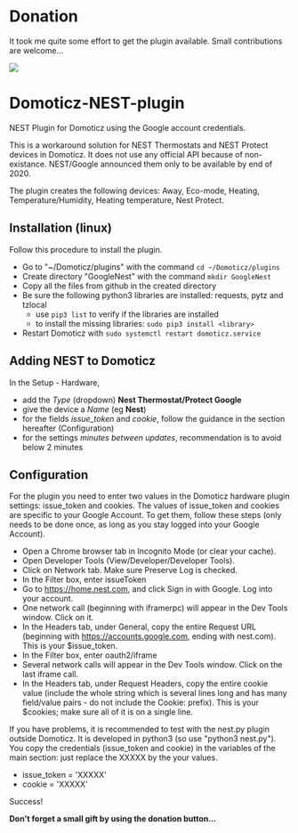 # Donation
It took me quite some effort to get the plugin available. Small contributions are welcome...

[![](https://www.paypalobjects.com/en_US/BE/i/btn/btn_donateCC_LG.gif)](https://www.paypal.com/cgi-bin/webscr?cmd=_s-xclick&hosted_button_id=AT4L7ST55JR4A)

# Domoticz-NEST-plugin
NEST Plugin for Domoticz using the Google account credentials.

This is a workaround solution for NEST Thermostats and NEST Protect devices in Domoticz.
It does not use any official API because of non-existance. NEST/Google announced them only to be available by end of 2020.

The plugin creates the following devices: Away, Eco-mode, Heating, Temperature/Humidity, Heating temperature, Nest Protect.

## Installation (linux)
Follow this procedure to install the plugin.
* Go to "~/Domoticz/plugins" with the command ```cd ~/Domoticz/plugins```
* Create directory "GoogleNest" with the command ```mkdir GoogleNest```
* Copy all the files from github in the created directory
* Be sure the following python3 libraries are installed: requests, pytz and tzlocal
   * use ```pip3 list``` to verify if the libraries are installed
   * to install the missing libraries: ```sudo pip3 install <library>```
* Restart Domoticz with ```sudo systemctl restart domoticz.service```

## Adding NEST to Domoticz
In the Setup - Hardware, 
   * add the *Type* (dropdown) **Nest Thermostat/Protect Google**
   * give the device a *Name* (eg **Nest**)
   * for the fields *issue_token* and *cookie*, follow the guidance in the section hereafter (Configuration)
   * for the settings *minutes between updates*, recommendation is to avoid below 2 minutes
   
## Configuration
For the plugin you need to enter two values in the Domoticz hardware plugin settings: issue_token and cookies.
The values of issue_token and cookies are specific to your Google Account. 
To get them, follow these steps (only needs to be done once, as long as you stay logged into your Google Account).

* Open a Chrome browser tab in Incognito Mode (or clear your cache).
* Open Developer Tools (View/Developer/Developer Tools).
* Click on Network tab. Make sure Preserve Log is checked.
* In the Filter box, enter issueToken
* Go to https://home.nest.com, and click Sign in with Google. Log into your account.
* One network call (beginning with iframerpc) will appear in the Dev Tools window. Click on it.
* In the Headers tab, under General, copy the entire Request URL (beginning with https://accounts.google.com, ending with nest.com). This is your $issue_token.
* In the Filter box, enter oauth2/iframe
* Several network calls will appear in the Dev Tools window. Click on the last iframe call.
* In the Headers tab, under Request Headers, copy the entire cookie value (include the whole string which is several lines long and has many field/value pairs - do not include the Cookie: prefix). This is your $cookies; make sure all of it is on a single line.

If you have problems, it is recommended to test with the nest.py plugin outside Domoticz. It is developed in python3 (so use "python3 nest.py").
You copy the credentials (issue_token and cookie) in the variables of the main section: just replace the XXXXX by the your values. 
* issue_token = 'XXXXX'
* cookie = 'XXXXX'

Success!

**Don't forget a small gift by using the donation button...**
